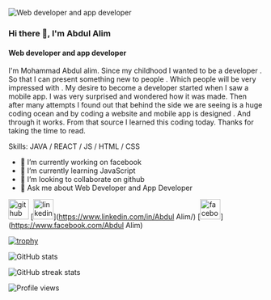 ![Web developer and app developer](https://avatars.githubusercontent.com/u/121026303?v=4)

### Hi there 👋, I'm Abdul Alim
#### Web developer and app developer

I'm Mohammad Abdul alim. Since my childhood I wanted to be a developer . So that I can present something new to people . Which people will be very impressed with . My desire to become a developer started when I saw a mobile app. I was very surprised and wondered how it was made. Then after many attempts I found out that behind the side we are seeing is a huge coding ocean and by coding a website and mobile app is designed . And through it works.
From that source I learned this coding today.
Thanks for taking the time to read.  

Skills: JAVA / REACT / JS  / HTML / CSS

- 🔭 I’m currently working on facebook 
- 🌱 I’m currently learning JavaScript 
- 👯 I’m looking to collaborate on github 
- 💬 Ask me about Web Developer and App Developer 


[<img src='https://cdn.jsdelivr.net/npm/simple-icons@3.0.1/icons/github.svg' alt='github' height='40'>](https://github.com/Abdulalimh)  [<img src='https://cdn.jsdelivr.net/npm/simple-icons@3.0.1/icons/linkedin.svg' alt='linkedin' height='40'>](https://www.linkedin.com/in/Abdul Alim/)  [<img src='https://cdn.jsdelivr.net/npm/simple-icons@3.0.1/icons/facebook.svg' alt='facebook' height='40'>](https://www.facebook.com/Abdul Alim)  

[![trophy](https://github-profile-trophy.vercel.app/?username=Abdulalimh)](https://github.com/ryo-ma/github-profile-trophy)

![GitHub stats](https://github-readme-stats.vercel.app/api?username=Abdulalimh&show_icons=true)  

![GitHub streak stats](https://streak-stats.demolab.com/?user=Abdulalimh)  

![Profile views](https://gpvc.arturio.dev/Abdulalimh)  
